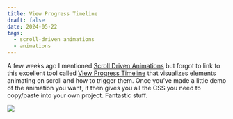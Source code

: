 ```yaml
---
title: View Progress Timeline
draft: false
date: 2024-05-22
tags:
  - scroll-driven animations
  - animations
---
```


A few weeks ago I mentioned [Scroll Driven Animations](https://scroll-driven-animations.style/) but forgot to link to this excellent tool called [View Progress Timeline](https://scroll-driven-animations.style/tools/view-timeline/ranges/#range-start-name=cover&range-start-percentage=0&range-end-name=cover&range-end-percentage=100&view-timeline-axis=block&view-timeline-inset=0&subject-size=smaller&subject-animation=fly-in&interactivity=clicktodrag&show-areas=yes&show-fromto=yes&show-labels=yes) that visualizes elements animating on scroll and how to trigger them. Once you’ve made a little demo of the animation you want, it then gives you all the CSS you need to copy/paste into your own project. Fantastic stuff.

![](/img/screenshot.png)
